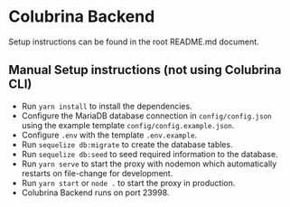 # Colubrina Backend
Setup instructions can be found in the root README.md document.
## Manual Setup instructions (not using Colubrina CLI)

- Run `yarn install` to install the dependencies.
- Configure the MariaDB database connection in `config/config.json` using the
  example template `config/config.example.json`.
- Configure `.env` with the template `.env.example`.
- Run `sequelize db:migrate` to create the database tables.
- Run `sequelize db:seed` to seed required information to the database.
- Run `yarn serve` to start the proxy with nodemon which automatically restarts
  on file-change for development.
- Run `yarn start` or `node .` to start the proxy in production.
- Colubrina Backend runs on port 23998.
